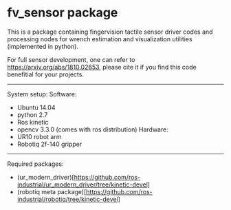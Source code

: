 # fv_sensor package

This is a package containing fingervision tactile sensor driver codes and processing nodes for wrench estimation and visualization utilities (implemented in python).

For full sensor development, one can refer to https://arxiv.org/abs/1810.02653, please cite it if you find this code benefitial for your projects.

- - -
System setup:
  Software:
  - Ubuntu 14.04
  - python 2.7
  - Ros kinetic
  - opencv 3.3.0 (comes with ros distribution)
  Hardware:
  - UR10 robot arm
  - Robotiq 2f-140 gripper

- - -
Required packages:
  - (ur_modern_driver)[https://github.com/ros-industrial/ur_modern_driver/tree/kinetic-devel]
  - (robotiq meta package)[https://github.com/ros-industrial/robotiq/tree/kinetic-devel]
  


